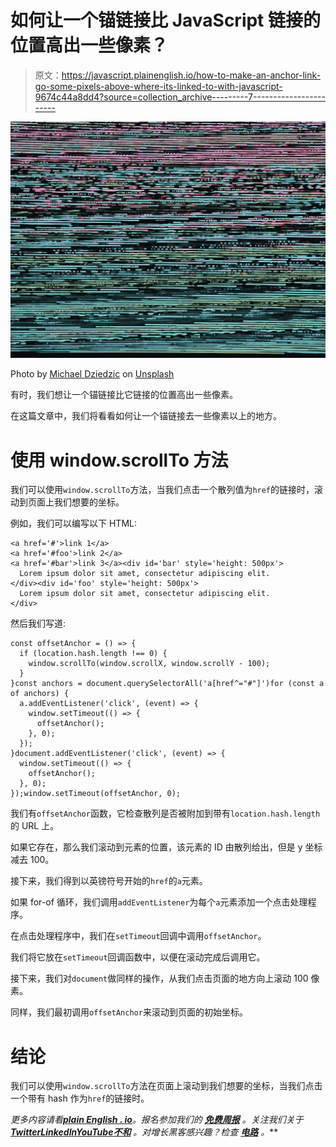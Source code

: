 # 如何让一个锚链接比 JavaScript 链接的位置高出一些像素？

> 原文：<https://javascript.plainenglish.io/how-to-make-an-anchor-link-go-some-pixels-above-where-its-linked-to-with-javascript-9674c44a8dd4?source=collection_archive---------7----------------------->

![](img/650355854a17fc38837981cb538b81b7.png)

Photo by [Michael Dziedzic](https://unsplash.com/@lazycreekimages?utm_source=medium&utm_medium=referral) on [Unsplash](https://unsplash.com?utm_source=medium&utm_medium=referral)

有时，我们想让一个锚链接比它链接的位置高出一些像素。

在这篇文章中，我们将看看如何让一个锚链接去一些像素以上的地方。

# 使用 window.scrollTo 方法

我们可以使用`window.scrollTo`方法，当我们点击一个散列值为`href`的链接时，滚动到页面上我们想要的坐标。

例如，我们可以编写以下 HTML:

```
<a href='#'>link 1</a>
<a href='#foo'>link 2</a>
<a href='#bar'>link 3</a><div id='bar' style='height: 500px'>
  Lorem ipsum dolor sit amet, consectetur adipiscing elit.
</div><div id='foo' style='height: 500px'>
  Lorem ipsum dolor sit amet, consectetur adipiscing elit.
</div>
```

然后我们写道:

```
const offsetAnchor = () => {
  if (location.hash.length !== 0) {
    window.scrollTo(window.scrollX, window.scrollY - 100);
  }
}const anchors = document.querySelectorAll('a[href^="#"]')for (const a of anchors) {
  a.addEventListener('click', (event) => {
    window.setTimeout(() => {
      offsetAnchor();
    }, 0);
  });
}document.addEventListener('click', (event) => {
  window.setTimeout(() => {
    offsetAnchor();
  }, 0);
});window.setTimeout(offsetAnchor, 0);
```

我们有`offsetAnchor`函数，它检查散列是否被附加到带有`location.hash.length`的 URL 上。

如果它存在，那么我们滚动到元素的位置，该元素的 ID 由散列给出，但是 y 坐标减去 100。

接下来，我们得到以英镑符号开始的`href`的`a`元素。

如果 for-of 循环，我们调用`addEventListener`为每个`a`元素添加一个点击处理程序。

在点击处理程序中，我们在`setTimeout`回调中调用`offsetAnchor`。

我们将它放在`setTimeout`回调函数中，以便在滚动完成后调用它。

接下来，我们对`document`做同样的操作，从我们点击页面的地方向上滚动 100 像素。

同样，我们最初调用`offsetAnchor`来滚动到页面的初始坐标。

# 结论

我们可以使用`window.scrollTo`方法在页面上滚动到我们想要的坐标，当我们点击一个带有 hash 作为`href`的链接时。

*更多内容请看*[***plain English . io***](https://plainenglish.io/)*。报名参加我们的* [***免费周报***](http://newsletter.plainenglish.io/) *。关注我们关于*[***Twitter***](https://twitter.com/inPlainEngHQ)[***LinkedIn***](https://www.linkedin.com/company/inplainenglish/)*[***YouTube***](https://www.youtube.com/channel/UCtipWUghju290NWcn8jhyAw)*[***不和***](https://discord.gg/GtDtUAvyhW) *。对增长黑客感兴趣？检查* [***电路***](https://circuit.ooo/) *。***